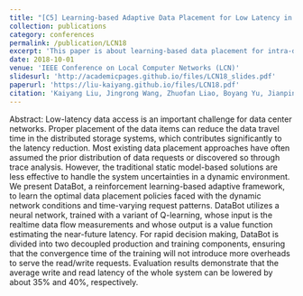 ```yaml
---
title: "[C5] Learning-based Adaptive Data Placement for Low Latency in Data Center Networks"
collection: publications
category: conferences
permalink: /publication/LCN18
excerpt: 'This paper is about learning-based data placement for intra-data center networks.'
date: 2018-10-01
venue: 'IEEE Conference on Local Computer Networks (LCN)'
slidesurl: 'http://academicpages.github.io/files/LCN18_slides.pdf'
paperurl: 'https://liu-kaiyang.github.io/files/LCN18.pdf'
citation: 'Kaiyang Liu, Jingrong Wang, Zhuofan Liao, Boyang Yu, Jianping Pan. Learning-based adaptive data placement for low latency in data center networks, IEEE Conference on Local Computer Networks, pp. 142–149, 2018.'
---
```


Abstract: Low-latency data access is an important challenge for data center networks. Proper placement of the data items can reduce the data travel time in the distributed storage systems, which contributes significantly to the latency reduction. Most existing data placement approaches have often assumed the prior distribution of data requests or discovered so through trace analysis. However, the traditional static model-based solutions are less effective to handle the system uncertainties in a dynamic environment. We present DataBot, a reinforcement learning-based adaptive framework, to learn the optimal data placement policies faced with the dynamic network conditions and time-varying request patterns. DataBot utilizes a neural network, trained with a variant of Q-learning, whose input is the realtime data flow measurements and whose output is a value function estimating the near-future latency. For rapid decision making, DataBot is divided into two decoupled production and training components, ensuring that the convergence time of the training will not introduce more overheads to serve the read/write requests. Evaluation results demonstrate that the average write and read latency of the whole system can be lowered by about 35% and 40%, respectively.
